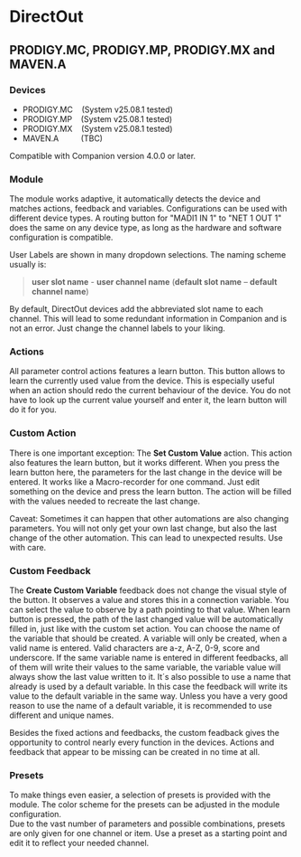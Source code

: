 # DirectOut 
## PRODIGY.MC, PRODIGY.MP, PRODIGY.MX and MAVEN.A
### Devices
- PRODIGY.MC&nbsp;&nbsp;&nbsp;&nbsp;(System v25.08.1 tested)
- PRODIGY.MP&nbsp;&nbsp;&nbsp;&nbsp;(System v25.08.1 tested)
- PRODIGY.MX&nbsp;&nbsp;&nbsp;&nbsp;(System v25.08.1 tested)
- MAVEN.A&nbsp;&nbsp;&nbsp;&nbsp;&nbsp;&nbsp;&nbsp;&nbsp;&nbsp;&nbsp;(TBC)

Compatible with Companion version 4.0.0 or later.

### Module

The module works adaptive, it automatically detects the device and matches actions, feedback and variables. Configurations can be used with different device types. A routing button for "MADI1 IN 1" to "NET 1 OUT 1" does the same on any device type, as long as the hardware and software configuration is compatible.

User Labels are shown in many dropdown selections. The naming scheme usually is: 

> **user slot name** - **user channel name** (**default slot name** – **default channel name**)

By default, DirectOut devices add the abbreviated slot name to each channel. This will lead to some redundant information in Companion and is not an error. Just change the channel labels to your liking.

### Actions

All parameter control actions features a learn button. This button allows to learn the currently used value from the device. This is especially useful when an action should redo the current behaviour of the device. You do not have to look up the current value yourself and enter it, the learn button will do it for you.

### Custom Action

There is one important exception: The **Set Custom Value** action. This action also features the learn button, but it works different. When you press the learn button here, the parameters for the last change in the device will be entered. It works like a Macro-recorder for one command. Just edit something on the device and press the learn button. The action will be filled with the values needed to recreate the last change.

Caveat: Sometimes it can happen that other automations are also changing parameters. You will not only get your own last change, but also the last change of the other automation. This can lead to unexpected results. Use with care.

### Custom Feedback

The **Create Custom Variable** feedback does not change the visual style of the button. It observes a value and stores this in a connection variable. You can select the value to observe by a path pointing to that value. When learn button is pressed, the path of the last changed value will be automatically filled in, just like with the custom set action. You can choose the name of the variable that should be created. A variable will only be created, when a valid name is entered. Valid characters are a-z, A-Z, 0-9, score and underscore. If the same variable name is entered in different feedbacks, all of them will write their values to the same variable, the variable value will always show the last value written to it. It´s also possible to use a name that already is used by a default variable. In this case the feedback will write its value to the default variable in the same way. Unless you have a very good reason to use the name of a default variable, it is recommended to use different and unique names.

Besides the fixed actions and feedbacks, the custom feadback gives the opportunity to control nearly every function in the devices. Actions and feedback that appear to be missing can be created in no time at all.

### Presets

To make things even easier, a selection of presets is provided with the module. The color scheme for the presets can be adjusted in the module configuration.  
Due to the vast number of parameters and possible combinations, presets are only given for one channel or item. Use a preset as a starting point and edit it to reflect your needed channel.

